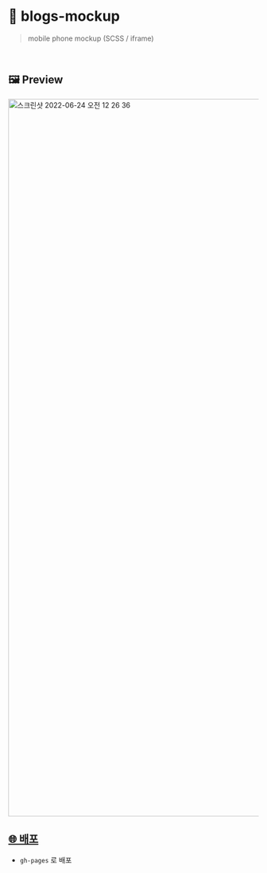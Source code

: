 # 📱 blogs-mockup
> mobile phone mockup (SCSS / iframe)

<br />

## 🖼 Preview
<img width="1440" alt="스크린샷 2022-06-24 오전 12 26 36" src="https://user-images.githubusercontent.com/89119982/175336390-087b433d-9a82-47ca-b148-52a6c0b0878d.png">

<br />

## [🌐 배포](https://thisisyjin.github.io/blogs-mockup/)
- `gh-pages` 로 배포

